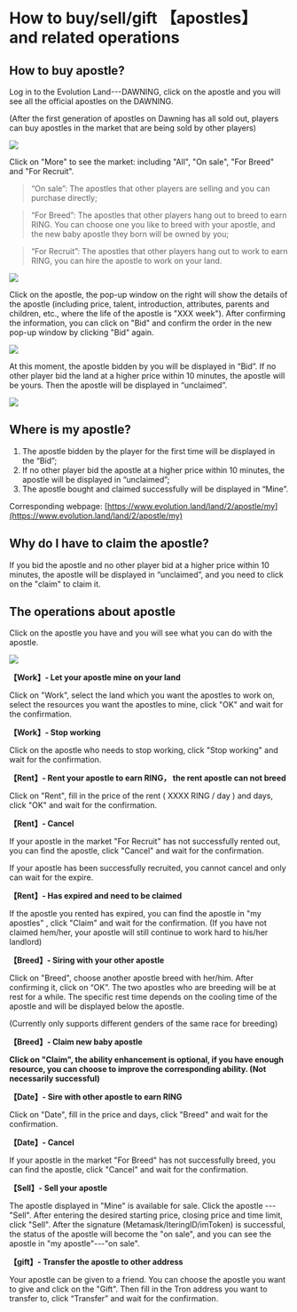 # How to buy/sell/gift 【apostles】 and related operations

## How to buy apostle?

Log in to the Evolution Land---DAWNING, click on the apostle and you will see all the official apostles on the DAWNING. 
   
(After the first generation of apostles on Dawning has all sold out, players can buy apostles in the market that are being sold by other players)
   
![](../../.gitbook/assets/tutorials-dawning-heco-how-to-buy-sell-apostles-and-related-operations-en-1.jpg)

Click on "More" to see the market: including "All", "On sale", "For Breed" and "For Recruit".

> “On sale”: The apostles that other players are selling and you can purchase directly;

> “For Breed”: The apostles that other players hang out to breed to earn RING. You can choose one you like to breed with your apostle, and the new baby apostle they born will be owned by you;

> “For Recruit”: The apostles that other players hang out to work to earn RING, you can hire the apostle to work on your land.

![](../../.gitbook/assets/tutorials-dawning-heco-how-to-buy-sell-apostles-and-related-operations-en-2.jpg)

Click on the apostle, the pop-up window on the right will show the details of the apostle \(including price, talent, introduction, attributes, parents and children, etc., where the life of the apostle is "XXX week"\). After confirming the information, you can click on "Bid" and confirm the order in the new pop-up window by clicking "Bid" again.
   
![](../../.gitbook/assets/tutorials-dawning-heco-how-to-buy-sell-apostles-and-related-operations-en-3.jpg)


At this moment, the apostle bidden by you will be displayed in “Bid”. If no other player bid the land at a higher price within 10 minutes, the apostle will be yours. Then the apostle will be displayed in “unclaimed”.
   
![](../../.gitbook/assets/tutorials-dawning-heco-how-to-buy-sell-apostles-and-related-operations-en-4.jpg)

## Where is my apostle?

1. The apostle bidden by the player for the first time will be displayed in the “Bid”;
2. If no other player bid the apostle at a higher price within 10 minutes, the apostle will be displayed in “unclaimed”;
3. The apostle bought and claimed successfully will be displayed in “Mine”.

Corresponding webpage: [https://www.evolution.land/land/2/apostle/my](https://www.evolution.land/land/2/apostle/my)

## Why do I have to claim the apostle?

If you bid the apostle and no other player bid at a higher price within 10 minutes, the apostle will be displayed in “unclaimed”, and you need to click on the "claim" to claim it.

## The operations about apostle

Click on the apostle you have and you will see what you can do with the apostle.

![](../../.gitbook/assets/tutorials-dawning-heco-how-to-buy-sell-apostles-and-related-operations-en-5.jpg)

**【Work】- Let your apostle mine on your land**

Click on "Work", select the land which you want the apostles to work on, select the resources you want the apostles to mine, click "OK" and wait for the confirmation.

**【Work】- Stop working**

Click on the apostle who needs to stop working, click "Stop working" and wait for the confirmation.

**【Rent】- Rent your apostle to earn RING， the rent apostle can not breed**

Click on "Rent", fill in the price of the rent \( XXXX RING / day \) and days, click "OK" and wait for the confirmation.

**【Rent】- Cancel**

If your apostle in the market "For Recruit" has not successfully rented out, you can find the apostle, click "Cancel" and wait for the confirmation.

If your apostle has been successfully recruited, you cannot cancel and only can wait for the expire.

**【Rent】- Has expired and need to be claimed**

If the apostle you rented has expired, you can find the apostle in "my apostles" , click "Claim" and wait for the confirmation. \(If you have not claimed hem/her, your apostle will still continue to work hard to his/her landlord\)

**【Breed】- Siring with your other apostle**

Click on "Breed", choose another apostle breed with her/him. After confirming it, click on “OK”. The two apostles who are breeding will be at rest for a while. The specific rest time depends on the cooling time of the apostle and will be displayed below the apostle.

\(Currently only supports different genders of the same race for breeding\)

**【Breed】- Claim new baby apostle**

**Click on "Claim", the ability enhancement is optional, if you have enough resource, you can choose to improve the corresponding ability. \(Not necessarily successful\)**

**【Date】- Sire with other apostle to earn RING**

Click on "Date", fill in the price and days, click "Breed" and wait for the confirmation.

**【Date】- Cancel**

If your apostle in the market "For Breed" has not successfully breed, you can find the apostle, click "Cancel" and wait for the confirmation.

**【Sell】- Sell your apostle**

The apostle displayed in "Mine" is available for sale. Click the apostle --- "Sell". After entering the desired starting price, closing price and time limit, click "Sell". After the signature \(Metamask/IteringID/imToken\) is successful, the status of the apostle will become the "on sale", and you can see the apostle in "my apostle"---"on sale".

**【gift】- Transfer the apostle to other address**

Your apostle can be given to a friend. You can choose the apostle you want to give and click on the "Gift". Then fill in the Tron address you want to transfer to, click “Transfer” and wait for the confirmation.

